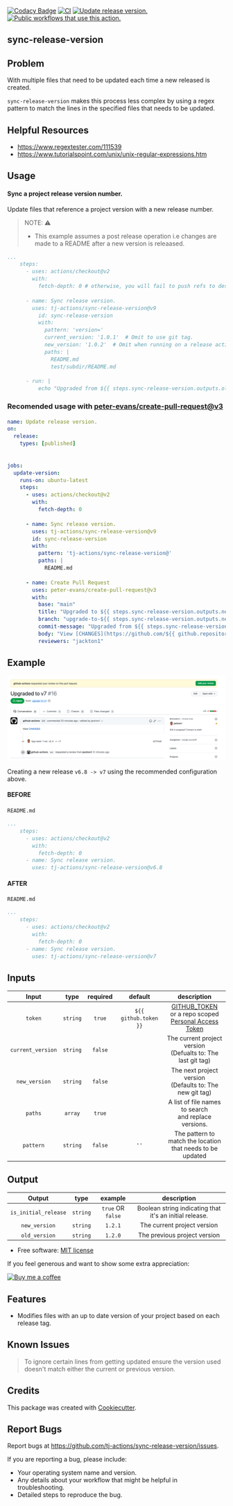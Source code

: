 [![Codacy Badge](https://api.codacy.com/project/badge/Grade/2eab60dfff084efbabaf37708fba4d66)](https://app.codacy.com/gh/tj-actions/sync-release-version?utm_source=github.com\&utm_medium=referral\&utm_content=tj-actions/sync-release-version\&utm_campaign=Badge_Grade_Settings)
[![CI](https://github.com/tj-actions/sync-release-version/workflows/CI/badge.svg)](https://github.com/tj-actions/sync-release-version/actions?query=workflow%3ACI)
[![Update release version.](https://github.com/tj-actions/sync-release-version/workflows/Update%20release%20version./badge.svg)](https://github.com/tj-actions/sync-release-version/actions?query=workflow%3A%22Update+release+version.%22)
[![Public workflows that use this action.](https://img.shields.io/endpoint?url=https%3A%2F%2Fused-by.vercel.app%2Fapi%2Fgithub-actions%2Fused-by%3Faction%3Dtj-actions%2Fsync-release-version%26badge%3Dtrue)](https://github.com/search?o=desc\&q=tj-actions+sync-release-version+path%3A.github%2Fworkflows+language%3AYAML\&s=\&type=Code)

## sync-release-version

## Problem

With multiple files that need to be updated each time a new released is created.

`sync-release-version` makes this process less complex by using a regex pattern to match the lines in the specified files that needs to be updated.

## Helpful Resources

*   https://www.regextester.com/111539
*   https://www.tutorialspoint.com/unix/unix-regular-expressions.htm

## Usage

#### Sync a project release version number.

Update files that reference a project version with a new release number.

> NOTE: ⚠️
>
> *   This example assumes a post release operation i.e changes are made to a README after a new version is releaased.

```yaml
...
    steps:
      - uses: actions/checkout@v2
        with:
          fetch-depth: 0 # otherwise, you will fail to push refs to dest repo

      - name: Sync release version.
        uses: tj-actions/sync-release-version@v9
          id: sync-release-version
          with:
            pattern: 'version='
            current_version: '1.0.1'  # Omit to use git tag.
            new_version: '1.0.2'  # Omit when running on a release action.
            paths: |
              README.md
              test/subdir/README.md

      - run: |
          echo "Upgraded from ${{ steps.sync-release-version.outputs.old_version }} -> ${{ steps.sync-release-version.outputs.new_version }}" 
```

### Recomended usage with [peter-evans/create-pull-request@v3](https://github.com/peter-evans/create-pull-request)

```yaml
name: Update release version.
on:
  release:
    types: [published]


jobs:
  update-version:
    runs-on: ubuntu-latest
    steps:
      - uses: actions/checkout@v2
        with:
          fetch-depth: 0
 
      - name: Sync release version.
        uses: tj-actions/sync-release-version@v9
        id: sync-release-version
        with:
          pattern: 'tj-actions/sync-release-version@'
          paths: |
            README.md
 
      - name: Create Pull Request
        uses: peter-evans/create-pull-request@v3
        with:
          base: "main"
          title: "Upgraded to ${{ steps.sync-release-version.outputs.new_version }}"
          branch: "upgrade-to-${{ steps.sync-release-version.outputs.new_version }}"
          commit-message: "Upgraded from ${{ steps.sync-release-version.outputs.old_version }} -> ${{ steps.sync-release-version.outputs.new_version }}"
          body: "View [CHANGES](https://github.com/${{ github.repository }}/compare/${{ steps.sync-release-version.outputs.old_version }}...${{ steps.sync-release-version.outputs.new_version }})"
          reviewers: "jackton1"
```

## Example

![Sample](./Sample.png)

Creating a new release `v6.8 -> v7` using the recommended configuration above.

#### BEFORE

`README.md`

```yaml
...
    steps:
      - uses: actions/checkout@v2
        with:
          fetch-depth: 0
      - name: Sync release version.
        uses: tj-actions/sync-release-version@v6.8
```

#### AFTER

`README.md`

```yaml
...
    steps:
      - uses: actions/checkout@v2
        with:
          fetch-depth: 0
      - name: Sync release version.
        uses: tj-actions/sync-release-version@v7
```

## Inputs

|   Input           |    type       |  required     |  default                | description                                                     |
|:-----------------:|:-------------:|:-------------:|:-----------------------:|:---------------------------------------------------------------:|
| `token`           |  `string`     |    `true`     | `${{ github.token }}`   | [GITHUB\_TOKEN](https://docs.github.com/en/free-pro-team@latest/actions/reference/authentication-in-a-workflow#using-the-github_token-in-a-workflow) <br /> or a repo scoped <br /> [Personal Access Token](https://docs.github.com/en/free-pro-team@latest/github/authenticating-to-github/creating-a-personal-access-token)                            |
| `current_version` |  `string`     |    `false`    |                         | The current project version <br /> (Defualts to: The last git tag)     |
| `new_version`     |  `string`     |    `false`    |                         | The next project version <br /> (Defaults to: The new git tag)         |
| `paths`           |  `array`      |    `true`     |                         | A list of file names to search <br /> and replace versions.            |
| `pattern`         |  `string`     |    `false`    |    `''`                 | The pattern to match the location <br /> that needs to be updated      |

## Output

|   Output         |    type     |  example              | description                   |
|:----------------:|:-----------:|:---------------------:|:-----------------------------:|
| `is_initial_release`    |  `string`   |    `true` OR `false`   |  Boolean string indicating that it's an initial release. |
| `new_version`    |  `string`   |    `1.2.1`            |  The current project version |
| `old_version`    |  `string`   |    `1.2.0`            |  The previous project version |

*   Free software: [MIT license](LICENSE)

If you feel generous and want to show some extra appreciation:

[![Buy me a coffee][buymeacoffee-shield]][buymeacoffee]

[buymeacoffee]: https://www.buymeacoffee.com/jackton1

[buymeacoffee-shield]: https://www.buymeacoffee.com/assets/img/custom_images/orange_img.png

## Features

*   Modifies files with an up to date version of your project based on each release tag.

## Known Issues

> To ignore certain lines from getting updated ensure the version used doesn't match either the current or previous version.

## Credits

This package was created with [Cookiecutter](https://github.com/cookiecutter/cookiecutter).

## Report Bugs

Report bugs at https://github.com/tj-actions/sync-release-version/issues.

If you are reporting a bug, please include:

*   Your operating system name and version.
*   Any details about your workflow that might be helpful in troubleshooting.
*   Detailed steps to reproduce the bug.
